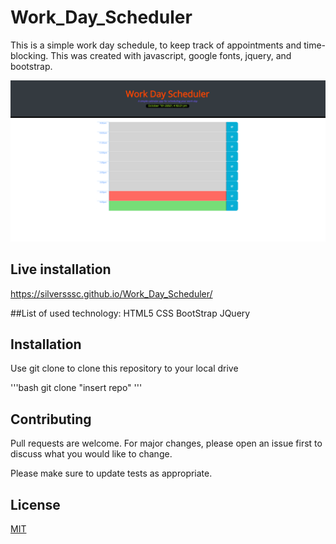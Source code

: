 # Work_Day_Scheduler
This is a simple work day schedule, to keep track of appointments and time-blocking.  This was created with javascript, google fonts, jquery, and bootstrap.


![Preview of the project](./work_day.png)

## Live installation

https://silversssc.github.io/Work_Day_Scheduler/


##List of used technology:
HTML5
CSS
BootStrap
JQuery


## Installation

Use git clone to clone this repository to your local drive

'''bash
git clone "insert repo"
'''

## Contributing
Pull requests are welcome. For major changes, please open an issue first to discuss what you would like to change.

Please make sure to update tests as appropriate.

## License
[MIT](https://choosealicense.com/licenses/mit/)
